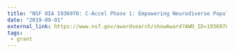 ```yaml
---
title: "NSF OIA 1936970: C-Accel Phase 1: Empowering Neurodiverse Populations for Employment through Inclusion AI and Innovation Science"
date: "2019-09-01"
external_link: https://www.nsf.gov/awardsearch/showAward?AWD_ID=1936970
tags:
 - grant
---
```


